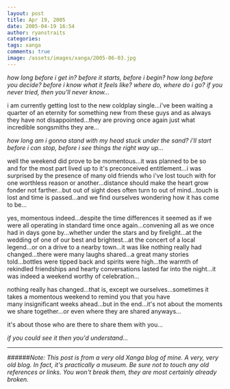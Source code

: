 ```yaml
---
layout: post
title: Apr 19, 2005
date: 2005-04-19 16:54
author: ryanstraits
categories:
tags: xanga
comments: true
image: /assets/images/xanga/2005-06-03.jpg
---
```

<em>how long before i get in? </em><em>before it starts, before i begin?
how long before you decide? before i know what it feels like?
where do, where do i go? if you never tried, then</em> <em>you'll never know...</em>

<!-- break -->

i am currently getting lost to the new coldplay single...i've been waiting a quarter of an eternity for something new from these guys and as always they have not disappointed...they are proving once again just what incredible songsmiths they are...

<em>how long am i gonna stand with my head stuck under the sand?
i'll start before i can stop, before i see things the right way up...</em>

well the weekend did prove to be momentous...it was planned to be so and for the most part lived up to it's preconceived entitlement...i was surprised by the presence of many old friends who i've lost touch with for one worthless reason or another...distance should make the heart grow fonder not farther...but out of sight does often turn to out of mind...touch is lost and time is passed...and we find ourselves wondering how it has come to be...

yes, momentous indeed...despite the time differences it seemed as if we were all operating in standard time once again...convening all as we once had in days gone by...whether under the stars and by firelight...at the wedding of one of our best and brightest...at the concert of a local legend...or on a drive to a nearby town...it was like nothing really had changed...there were many laughs shared...a great many stories told...bottles were tipped back and spirits were high...the warmth of rekindled friendships and hearty conversations lasted far into the night...it was indeed a weekend worthy of celebration...

nothing really has changed...that is, except we ourselves...sometimes it takes a momentous weekend to remind you that you have many insignificant weeks ahead...but in the end...it's not about the moments we share together...or even where they are shared anyways...

it's about those who are there to share them with you...

<em>if you could see it then you'd understand...</em>

---

######*Note: This post is from a very old Xanga blog of mine. A very, very old blog. In fact, it's practically a museum. Be sure not to touch any old references or links. You won't break them, they are most certainly already broken.*